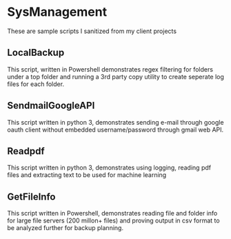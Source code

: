 # SysManagement
These are sample scripts I sanitized from my client projects

## LocalBackup
This script, written in Powershell demonstrates regex filtering for folders under a top folder and running a 3rd party copy utility to create seperate log files for each folder.

## SendmailGoogleAPI
This script written in python 3, demonstrates sending e-mail through google oauth client without embedded username/password through gmail web API.  

## Readpdf
This script written in python 3, demonstrates using logging, reading pdf files and extracting text to be used for machine learning

## GetFileInfo
This script written in Powershell, demonstrates reading file and folder info for large file servers (200 millon+ files) and proving output in csv format to be analyzed further for backup planning. 